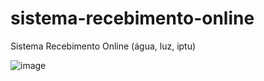 # sistema-recebimento-online
Sistema Recebimento Online (água, luz, iptu)

![image](https://user-images.githubusercontent.com/44773102/74078555-9baa9e80-4a0a-11ea-8811-69004c24acb5.png)
